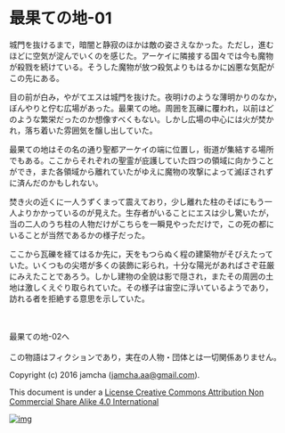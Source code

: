 # 最果ての地-01

城門を抜けるまで，暗闇と静寂のほかは敵の姿さえなかった。ただし，進む  
ほどに空気が淀んでいくのを感じた。アーケイに隣接する国々では今も魔物  
が殺戮を続けている。そうした魔物が放つ殺気よりもはるかに凶悪な気配が  
この先にある。  

目の前が白み，やがてエスは城門を抜けた。夜明けのような薄明かりのなか，  
ぼんやりと佇む広場があった。最果ての地。周囲を瓦礫に覆われ，以前はど  
のような繁栄だったのか想像すべくもない。しかし広場の中心には火が焚か  
れ，落ち着いた雰囲気を醸し出していた。  

最果ての地はその名の通り聖都アーケイの端に位置し，街道が集結する場所  
でもある。ここからそれぞれの聖霊が庇護していた四つの領域に向かうこと  
ができ，また各領域から離れていたがゆえに魔物の攻撃によって滅ぼされず  
に済んだのかもしれない。  

焚き火の近くに一人うずくまって震えており，少し離れた柱のそばにもう一  
人よりかかっているのが見えた。生存者がいることにエスは少し驚いたが，  
当の二人のうち柱の人物だけがこちらを一瞬見やっただけで，この死の都に  
いることが当然であるかの様子だった。  

ここから瓦礫を経てはるか先に，天をもつらぬく程の建築物がそびえたって  
いた。いくつもの尖塔が多くの装飾に彩られ，十分な陽光があればさぞ荘厳  
にみえたことであろう。しかし建物の全貌は影で隠され，またその周囲の土  
地は激しくえぐり取られていた。その様子は宙空に浮いているようであり，  
訪れる者を拒絶する意思を示していた。  

<br>  
<br>  
最果ての地-02へ  

<br>  
<br>  
この物語はフィクションであり，実在の人物・団体とは一切関係ありません。  

Copyright (c) 2016 jamcha (jamcha.aa@gmail.com).  

This document is under a [License Creative Commons Attribution Non Commercial Share Alike 4.0 International](http://creativecommons.org/licenses/by-nc-sa/4.0/deed)  

[![img](http://i.creativecommons.org/l/by-nc-sa/3.0/80x15.png)](http://creativecommons.org/licenses/by-nc-sa/4.0/deed)